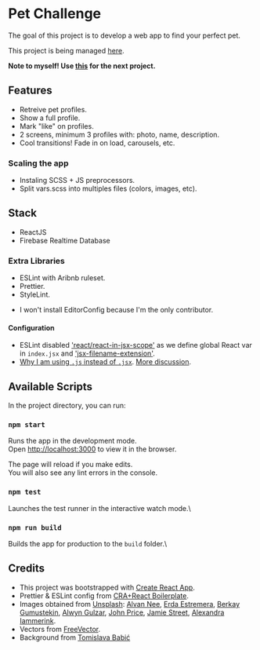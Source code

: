 # Pet Challenge

The goal of this project is to develop a web app to find your perfect pet.

This project is being managed [here](https://trello.com/b/mT7EpOG9/pet-challenge).

**Note to myself! Use [this](https://github.com/react-boilerplate/react-boilerplate-cra-template) for the next project.**

## Features

- Retreive pet profiles.
- Show a full profile.
- Mark "like" on profiles.
- 2 screens, minimum 3 profiles with: photo, name, description.
- Cool transitions! Fade in on load, carousels, etc.

### Scaling the app

- Instaling SCSS + JS preprocessors.
- Split vars.scss into multiples files (colors, images, etc).


## Stack

- ReactJS
- Firebase Realtime Database

### Extra Libraries
- ESLint with Aribnb ruleset.
- Prettier.
- StyleLint.

* I won't install EditorConfig because I'm the only contributor.

#### Configuration

- ESLint disabled ['react/react-in-jsx-scope'](https://github.com/yannickcr/eslint-plugin-react/blob/master/docs/rules/react-in-jsx-scope.md) as we define global React var in `index.jsx` and ['jsx-filename-extension'](https://github.com/yannickcr/eslint-plugin-react/blob/master/docs/rules/jsx-filename-extension.md).
- [Why I am using `.js` instead of `.jsx`](https://github.com/facebook/create-react-app/issues/87#issuecomment-234627904). [More discussion](https://github.com/airbnb/javascript/pull/985#issuecomment-239145468).


## Available Scripts

In the project directory, you can run:

### `npm start`

Runs the app in the development mode.\
Open [http://localhost:3000](http://localhost:3000) to view it in the browser.

The page will reload if you make edits.\
You will also see any lint errors in the console.

### `npm test`

Launches the test runner in the interactive watch mode.\

### `npm run build`

Builds the app for production to the `build` folder.\

## Credits

- This project was bootstrapped with [Create React App](https://github.com/facebook/create-react-app).
- Prettier & ESLint config from [CRA+React Boilerplate](https://github.com/react-boilerplate/react-boilerplate-cra-template).
- Images obtained from [Unsplash](https://unsplash.com): [Alvan Nee](https://unsplash.com/@alvannee?utm_source=unsplash&amp;utm_medium=referral&amp;utm_content=creditCopyText), [Erda Estremera](https://unsplash.com/@erdaest?utm_source=unsplash&amp;utm_medium=referral&amp;utm_content=creditCopyText), [Berkay Gumustekin](https://unsplash.com/@berkaygumustekin?utm_source=unsplash&amp;utm_medium=referral&amp;utm_content=creditCopyText), [Alwyn Gulzar](https://unsplash.com/@gyron?utm_source=unsplash&amp;utm_medium=referral&amp;utm_content=creditCopyText">), [John Price](https://unsplash.com/@johnprice?utm_source=unsplash&utm_medium=referral&utm_content=creditCopyText), [Jamie Street](https://unsplash.com/@jamie452?utm_source=unsplash&utm_medium=referral&utm_content=creditCopyText), [Alexandra Iammerink](https://unsplash.com/@lexyism?utm_source=unsplash&utm_medium=referral&utm_content=creditCopyText).
- Vectors from [FreeVector](https://freevector.com).
- Background from [Tomislava Babić](https://behance.net/antitomi)
